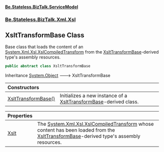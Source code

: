 #### [Be.Stateless.BizTalk.ServiceModel](README.md 'README')
### [Be.Stateless.BizTalk.Xml.Xsl](Be.Stateless.BizTalk.Xml.Xsl.md 'Be.Stateless.BizTalk.Xml.Xsl')

## XsltTransformBase Class

Base class that loads the content of an [System.Xml.Xsl.XslCompiledTransform](https://docs.microsoft.com/en-us/dotnet/api/System.Xml.Xsl.XslCompiledTransform 'System.Xml.Xsl.XslCompiledTransform') from the [XsltTransformBase](XsltTransformBase.md 'Be.Stateless.BizTalk.Xml.Xsl.XsltTransformBase')-derived type's assembly resources.

```csharp
public abstract class XsltTransformBase
```

Inheritance [System.Object](https://docs.microsoft.com/en-us/dotnet/api/System.Object 'System.Object') &#129106; XsltTransformBase

| Constructors | |
| :--- | :--- |
| [XsltTransformBase()](XsltTransformBase.XsltTransformBase().md 'Be.Stateless.BizTalk.Xml.Xsl.XsltTransformBase.XsltTransformBase()') | Initializes a new instance of a [XsltTransformBase](XsltTransformBase.md 'Be.Stateless.BizTalk.Xml.Xsl.XsltTransformBase')-derived class. |

| Properties | |
| :--- | :--- |
| [Xslt](XsltTransformBase.Xslt.md 'Be.Stateless.BizTalk.Xml.Xsl.XsltTransformBase.Xslt') | The [System.Xml.Xsl.XslCompiledTransform](https://docs.microsoft.com/en-us/dotnet/api/System.Xml.Xsl.XslCompiledTransform 'System.Xml.Xsl.XslCompiledTransform') whose content has been loaded from the [XsltTransformBase](XsltTransformBase.md 'Be.Stateless.BizTalk.Xml.Xsl.XsltTransformBase')-derived type's assembly resources. |
